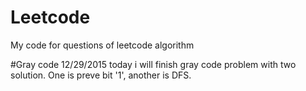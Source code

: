 # Leetcode
My code for questions of leetcode algorithm

#Gray code 12/29/2015
today i will finish gray code problem with two solution. One is preve bit '1', another is DFS.
